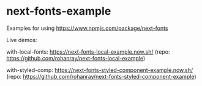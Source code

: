 # next-fonts-example
Examples for using https://www.npmjs.com/package/next-fonts


Live demos:

with-local-fonts: https://next-fonts-local-example.now.sh/ (repo: https://github.com/rohanray/next-fonts-local-example)

with-styled-comp: https://next-fonts-styled-component-example.now.sh/ (repo: https://github.com/rohanray/next-fonts-styled-component-example)
